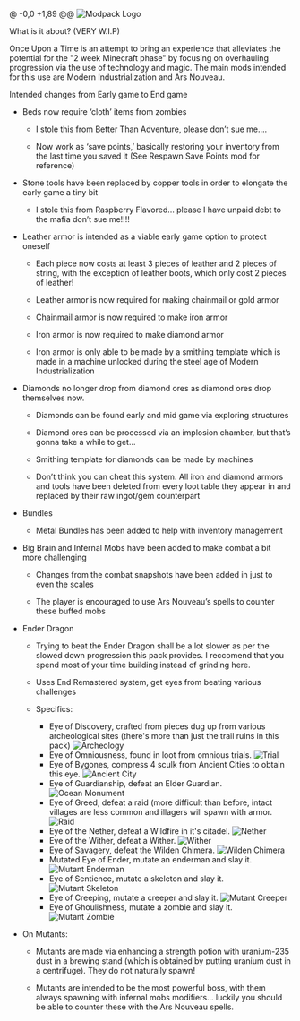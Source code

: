 @ -0,0 +1,89 @@
![Modpack Logo](https://github.com/seymourimadeit/once-upon-a-time-modpack/blob/main/pack_images/kZo_Image_1.png)

What is it about? (VERY W.I.P)

Once Upon a Time is an attempt to bring an experience that alleviates the potential for the "2 week Minecraft phase" by focusing on overhauling progression via the use of technology and magic. The main mods intended for this use are Modern Industrialization and Ars Nouveau.

Intended changes from Early game to End game

- Beds now require ‘cloth’ items from zombies

  - I stole this from Better Than Adventure, please don’t sue me….

  - Now work as ‘save points,’ basically restoring your inventory from the last time you saved it (See Respawn Save Points mod for reference)

- Stone tools have been replaced by copper tools in order to elongate the early game a tiny bit

  - I stole this from Raspberry Flavored… please I have unpaid debt to the mafia don’t sue me!!!!

- Leather armor is intended as a viable early game option to protect oneself

  - Each piece now costs at least 3 pieces of leather and 2 pieces of string, with the exception of leather boots, which only cost 2 pieces of leather!

  - Leather armor is now required for making chainmail or gold armor

  - Chainmail armor is now required to make iron armor

  - Iron armor is now required to make diamond armor

  - Iron armor is only able to be made by a smithing template which is made in a machine unlocked during the steel age of Modern Industrialization

- Diamonds no longer drop from diamond ores as diamond ores drop themselves now.

  - Diamonds can be found early and mid game via exploring structures

  - Diamond ores can be processed via an implosion chamber, but that’s gonna take a while to get…

  - Smithing template for diamonds can be made by machines

  - Don’t think you can cheat this system. All iron and diamond armors and tools have been deleted from every loot table they appear in and replaced by their raw ingot/gem counterpart

- Bundles

  - Metal Bundles has been added to help with inventory management

- Big Brain and Infernal Mobs have been added to make combat a bit more challenging
  
  - Changes from the combat snapshots have been added in just to even the scales

  - The player is encouraged to use Ars Nouveau’s spells to counter these buffed mobs

- Ender Dragon

  - Trying to beat the Ender Dragon shall be a lot slower as per the slowed down progression this pack provides. I reccomend that you spend most of your time building instead of grinding here.
    
  - Uses End Remastered system, get eyes from beating various challenges
 
  - Specifics:
     - Eye of Discovery, crafted from pieces dug up from various archeological sites (there's more than just the trail ruins in this pack) ![Archeology](https://github.com/seymourimadeit/once-upon-a-time-modpack/blob/main/pack_images/kZo_Image_1.png)
     - Eye of Omniousness, found in loot from omnious trials. ![Trial](https://github.com/seymourimadeit/once-upon-a-time-modpack/blob/main/pack_images/2024-12-31_20.43.47.png)
     - Eye of Bygones, compress 4 sculk from Ancient Cities to obtain this eye. ![Ancient City](https://github.com/seymourimadeit/once-upon-a-time-modpack/blob/main/pack_images/2024-12-31_20.50.15.png)
     - Eye of Guardianship, defeat an Elder Guardian. ![Ocean Monument](https://github.com/seymourimadeit/once-upon-a-time-modpack/blob/main/pack_images/2024-12-31_21.05.05.png)
     - Eye of Greed, defeat a raid (more difficult than before, intact villages are less common and illagers will spawn with armor. ![Raid](https://github.com/seymourimadeit/once-upon-a-time-modpack/blob/main/pack_images/2024-12-31_21.02.18.png)
     - Eye of the Nether, defeat a Wildfire in it's citadel. ![Nether](https://github.com/seymourimadeit/once-upon-a-time-modpack/blob/main/pack_images/2024-12-31_20.53.39.png)
     - Eye of the Wither, defeat a Wither. ![Wither](https://github.com/seymourimadeit/once-upon-a-time-modpack/blob/main/pack_images/2024-12-31_20.56.09.png)
     - Eye of Savagery, defeat the Wilden Chimera. ![Wilden Chimera](https://github.com/seymourimadeit/once-upon-a-time-modpack/blob/main/pack_images/2024-12-31_20.56.09.png)
     - Mutated Eye of Ender, mutate an enderman and slay it. ![Mutant Enderman](https://github.com/seymourimadeit/once-upon-a-time-modpack/blob/main/pack_images/2024-12-31_20.57.50.png)
     - Eye of Sentience, mutate a skeleton and slay it. ![Mutant Skeleton](https://github.com/seymourimadeit/once-upon-a-time-modpack/blob/main/pack_images/2024-12-31_21.44.15.png)
     - Eye of Creeping, mutate a creeper and slay it. ![Mutant Creeper](https://github.com/seymourimadeit/once-upon-a-time-modpack/blob/main/pack_images/2024-12-31_21.45.55.png)
     - Eye of Ghoulishness, mutate a zombie and slay it. ![Mutant Zombie](https://github.com/seymourimadeit/once-upon-a-time-modpack/blob/main/pack_images/2024-12-31_21.01.06.png)
- On Mutants:

  - Mutants are made via enhancing a strength potion with uranium-235 dust in a brewing stand (which is obtained by putting uranium dust in a centrifuge). They do not naturally spawn!

  - Mutants are intended to be the most powerful boss, with them always spawning with infernal mobs modifiers… luckily you should be able to counter these with the Ars Nouveau spells.

